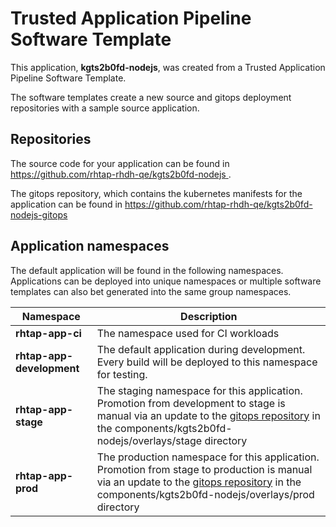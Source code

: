 # Trusted Application Pipeline Software Template

This application, **kgts2b0fd-nodejs**, was created from a Trusted Application Pipeline Software Template.

The software templates create a new source and gitops deployment repositories with a sample source application. 

## Repositories

The source code for your application can be found in [https://github.com/rhtap-rhdh-qe/kgts2b0fd-nodejs ](https://github.com/rhtap-rhdh-qe/kgts2b0fd-nodejs ).
 
The gitops repository, which contains the kubernetes manifests for the application can be found in 
[https://github.com/rhtap-rhdh-qe/kgts2b0fd-nodejs-gitops ](https://github.com/rhtap-rhdh-qe/kgts2b0fd-nodejs-gitops ) 

## Application namespaces 

The default application will be found in the following namespaces. Applications can be deployed into unique namespaces or multiple software templates can also bet generated into the same group namespaces.  

|  Namespace   |  Description   |  
| -------- | -------- |
| **rhtap-app-ci** | The namespace used for CI workloads |
| **rhtap-app-development** | The default application during development. Every build will be deployed to this namespace for testing. |
| **rhtap-app-stage** | The staging namespace for this application. Promotion from development to stage is manual via an update to the [gitops repository](https://github.com/rhtap-rhdh-qe/kgts2b0fd-nodejs-gitops ) in the components/kgts2b0fd-nodejs/overlays/stage directory |
| **rhtap-app-prod** | The production namespace for this application. Promotion from stage to production is manual via an update to the [gitops repository](https://github.com/rhtap-rhdh-qe/kgts2b0fd-nodejs-gitops ) in the components/kgts2b0fd-nodejs/overlays/prod directory |
